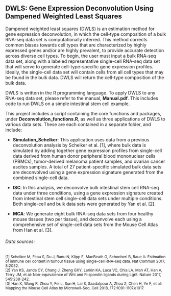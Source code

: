 ## DWLS: Gene Expression Deconvolution Using Dampened Weighted Least Squares

Dampened weighted least squares (DWLS) is an estimation method for gene expression deconvolution, in which the cell-type composition of a bulk RNA-seq data set is computationally inferred.  This method corrects common biases towards cell types that are characterized by highly expressed genes and/or are highly prevalent, to provide accurate detection across diverse cell types.  To begin, the user must input a bulk RNA-seq data set, along with a labeled representative single-cell RNA-seq data set that will serve to generate cell-type-specific gene expression profiles.  Ideally, the single-cell data set will contain cells from all cell types that may be found in the bulk data.  DWLS will return the cell-type composition of the bulk data.

DWLS is written in the R programming language.  To apply DWLS to any RNA-seq data set, please refer to the manual, **Manual.pdf**.  This includes code to run DWLS on a simple intestinal stem cell example.

This project includes a script containing the core functions and packages, under **Deconvolution_functions.R**, as well as three applications of DWLS to various data sets.  These are each contained in a separate folder, and include:
 
 - **Simulation_Schelker**: This application uses data from a previous deconvolution analysis by Schelker et al. [1], where bulk data is simulated by adding together gene expression profiles from single-cell data derived from human donor peripheral blood mononuclear cells (PBMCs), tumor-derived melanoma patient samples, and ovarian cancer ascites samples. A total of 27 patient-specific simulated bulk data sets are deconvolved using a gene expression signature generated from the combined single-cell data.
 
 - **ISC**: In this analysis, we deconvolve bulk intestinal stem cell RNA-seq data under three conditions, using a gene expression signature created from intestinal stem cell single-cell data sets under multiple conditions.  Both single-cell and bulk data sets were generated by Yan et al. [2].
 
 - **MCA**: We generate eight bulk RNA-seq data sets from four healthy mouse tissues (two per tissue), and deconvolve each using a comprehensive set of single-cell data sets from the Mouse Cell Atlas from Han et al. [3].
 
 ###### Data sources:<br />
 <sub> [1] Schelker M, Feau S, Du J, Ranu N, Klipp E, MacBeath G, Schoeberl B, Raue A: Estimation of immune cell content in tumour tissue using single-cell RNA-seq data. Nat Commun 2017, 8:2032. <br />
 [2] Yan KS, Janda CY, Chang J, Zheng GXY, Larkin KA, Luca VC, Chia LA, Mah AT, Han A, Terry JM, et al: Non-equivalence of Wnt and R-spondin ligands during Lgr5. Nature 2017, 545:238-242. <br />
 [3] Han X, Wang R, Zhou Y, Fei L, Sun H, Lai S, Saadatpour A, Zhou Z, Chen H, Ye F, et al: Mapping the Mouse Cell Atlas by Microwell-Seq. Cell 2018, 172:1091-1107.e1017.
